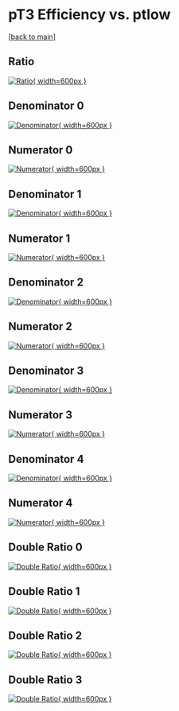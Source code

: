 # pT3 Efficiency vs. ptlow

[[back to main](./)]



## Ratio

[![Ratio](../mtv/var/pT3_base_11_0_eff_ptlow.png){ width=600px }](../mtv/var/pT3_base_11_0_eff_ptlow.pdf)

## Denominator 0

[![Denominator](../mtv/den/pT3_base_11_0_eff_ptlow_den0.png){ width=600px }](../mtv/den/pT3_base_11_0_eff_ptlow_den0.pdf)

## Numerator 0

[![Numerator](../mtv/num/pT3_base_11_0_eff_ptlow_num0.png){ width=600px }](../mtv/num/pT3_base_11_0_eff_ptlow_num0.pdf)

## Denominator 1

[![Denominator](../mtv/den/pT3_base_11_0_eff_ptlow_den1.png){ width=600px }](../mtv/den/pT3_base_11_0_eff_ptlow_den1.pdf)

## Numerator 1

[![Numerator](../mtv/num/pT3_base_11_0_eff_ptlow_num1.png){ width=600px }](../mtv/num/pT3_base_11_0_eff_ptlow_num1.pdf)

## Denominator 2

[![Denominator](../mtv/den/pT3_base_11_0_eff_ptlow_den2.png){ width=600px }](../mtv/den/pT3_base_11_0_eff_ptlow_den2.pdf)

## Numerator 2

[![Numerator](../mtv/num/pT3_base_11_0_eff_ptlow_num2.png){ width=600px }](../mtv/num/pT3_base_11_0_eff_ptlow_num2.pdf)

## Denominator 3

[![Denominator](../mtv/den/pT3_base_11_0_eff_ptlow_den3.png){ width=600px }](../mtv/den/pT3_base_11_0_eff_ptlow_den3.pdf)

## Numerator 3

[![Numerator](../mtv/num/pT3_base_11_0_eff_ptlow_num3.png){ width=600px }](../mtv/num/pT3_base_11_0_eff_ptlow_num3.pdf)

## Denominator 4

[![Denominator](../mtv/den/pT3_base_11_0_eff_ptlow_den4.png){ width=600px }](../mtv/den/pT3_base_11_0_eff_ptlow_den4.pdf)

## Numerator 4

[![Numerator](../mtv/num/pT3_base_11_0_eff_ptlow_num4.png){ width=600px }](../mtv/num/pT3_base_11_0_eff_ptlow_num4.pdf)

## Double Ratio 0

[![Double Ratio](../mtv/ratio/pT3_base_11_0_eff_ptlow_ratio0.png){ width=600px }](../mtv/ratio/pT3_base_11_0_eff_ptlow_ratio0.pdf)

## Double Ratio 1

[![Double Ratio](../mtv/ratio/pT3_base_11_0_eff_ptlow_ratio1.png){ width=600px }](../mtv/ratio/pT3_base_11_0_eff_ptlow_ratio1.pdf)

## Double Ratio 2

[![Double Ratio](../mtv/ratio/pT3_base_11_0_eff_ptlow_ratio2.png){ width=600px }](../mtv/ratio/pT3_base_11_0_eff_ptlow_ratio2.pdf)

## Double Ratio 3

[![Double Ratio](../mtv/ratio/pT3_base_11_0_eff_ptlow_ratio3.png){ width=600px }](../mtv/ratio/pT3_base_11_0_eff_ptlow_ratio3.pdf)

